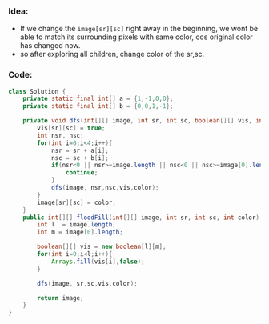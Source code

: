 ### Idea:
- If we change the `image[sr][sc]` right away in the beginning, we wont be able to match its surrounding pixels with same color, cos original color has changed now.
- so after exploring all children, change color of the sr,sc.
### Code:
```java
class Solution {
    private static final int[] a = {1,-1,0,0};
    private static final int[] b = {0,0,1,-1};

    private void dfs(int[][] image, int sr, int sc, boolean[][] vis, int color){
        vis[sr][sc] = true;
        int nsr, nsc;
        for(int i=0;i<4;i++){
            nsr = sr + a[i];
            nsc = sc + b[i];
            if(nsr<0 || nsr>=image.length || nsc<0 || nsc>=image[0].length || image[nsr][nsc]!=image[sr][sc] || vis[nsr][nsc]){
                continue;
            }
            dfs(image, nsr,nsc,vis,color);
        }
        image[sr][sc] = color;
    }
    public int[][] floodFill(int[][] image, int sr, int sc, int color) {
        int l  = image.length;
        int m = image[0].length;

        boolean[][] vis = new boolean[l][m];
        for(int i=0;i<l;i++){
            Arrays.fill(vis[i],false);
        }

        dfs(image, sr,sc,vis,color);

        return image;
    }
}
```